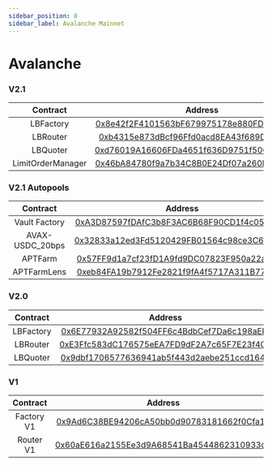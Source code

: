 ```yaml
---
sidebar_position: 0
sidebar_label: Avalanche Mainnet
---
```


# Avalanche

### V2.1

|     Contract      |                                                        Address                                                        |
| :---------------: | :-------------------------------------------------------------------------------------------------------------------: |
|     LBFactory     | [0x8e42f2F4101563bF679975178e880FD87d3eFd4e](https://snowtrace.io/address/0x8e42f2F4101563bF679975178e880FD87d3eFd4e) |
|     LBRouter      | [0xb4315e873dBcf96Ffd0acd8EA43f689D8c20fB30](https://snowtrace.io/address/0xb4315e873dBcf96Ffd0acd8EA43f689D8c20fB30) |
|     LBQuoter      | [0xd76019A16606FDa4651f636D9751f500Ed776250](https://snowtrace.io/address/0xd76019A16606FDa4651f636D9751f500Ed776250) |
| LimitOrderManager | [0x46bA84780f9a7b34C8B0E24Df07a260Fa952195D](https://snowtrace.io/address/0x46bA84780f9a7b34C8B0E24Df07a260Fa952195D) |

### V2.1 Autopools

|    Contract     |                                                        Address                                                        |
| :-------------: | :-------------------------------------------------------------------------------------------------------------------: |
|  Vault Factory  | [0xA3D87597fDAfC3b8F3AC6B68F90CD1f4c05Fa960](https://snowtrace.io/address/0xA3D87597fDAfC3b8F3AC6B68F90CD1f4c05Fa960) |
| AVAX-USDC_20bps | [0x32833a12ed3Fd5120429FB01564c98ce3C60FC1d](https://snowtrace.io/address/0x32833a12ed3Fd5120429FB01564c98ce3C60FC1d) |
|     APTFarm     | [0x57FF9d1a7cf23fD1A9fd9DC07823F950a22a718C](https://snowtrace.io/address/0x57FF9d1a7cf23fD1A9fd9DC07823F950a22a718C) |
|   APTFarmLens   | [0xeb84FA19b7912Fe2821f9fA4f5717A311B776C63](https://snowtrace.io/address/0xeb84FA19b7912Fe2821f9fA4f5717A311B776C63) |

### V2.0

| Contract  |                                                        Address                                                        |
| :-------: | :-------------------------------------------------------------------------------------------------------------------: |
| LBFactory | [0x6E77932A92582f504FF6c4BdbCef7Da6c198aEEf](https://snowtrace.io/address/0x6E77932A92582f504FF6c4BdbCef7Da6c198aEEf) |
| LBRouter  | [0xE3Ffc583dC176575eEA7FD9dF2A7c65F7E23f4C3](https://snowtrace.io/address/0xE3Ffc583dC176575eEA7FD9dF2A7c65F7E23f4C3) |
| LBQuoter  | [0x9dbf1706577636941ab5f443d2aebe251ccd1648](https://snowtrace.io/address/0x9dbf1706577636941ab5f443d2aebe251ccd1648) |

### V1

|  Contract  |                                                        Address                                                        |
| :--------: | :-------------------------------------------------------------------------------------------------------------------: |
| Factory V1 | [0x9Ad6C38BE94206cA50bb0d90783181662f0Cfa10](https://snowtrace.io/address/0x9Ad6C38BE94206cA50bb0d90783181662f0Cfa10) |
| Router V1  | [0x60aE616a2155Ee3d9A68541Ba4544862310933d4](https://snowtrace.io/address/0x60aE616a2155Ee3d9A68541Ba4544862310933d4) |
